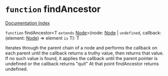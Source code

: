 # `function` findAncestor

[Documentation Index](../README.md)

`function` findAncestor\<T `extends` [Node](../interface.Node/README.md)>(node: [Node](../interface.Node/README.md) | `undefined`, callback: (element: [Node](../interface.Node/README.md)) => element `is` T): T

Iterates through the parent chain of a node and performs the callback on each parent until the callback
returns a truthy value, then returns that value.
If no such value is found, it applies the callback until the parent pointer is undefined or the callback returns "quit"
At that point findAncestor returns undefined.

